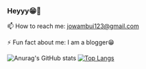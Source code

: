 ### Heyyy😁👋

📫 How to reach me: jowambui123@gmail.com

⚡ Fun fact about me: I am a blogger😁

![Anurag's GitHub stats](https://github-readme-stats.vercel.app/api?username=JoanWaweru&show_icons=true&theme=radical)
[![Top Langs](https://github-readme-stats.vercel.app/api/top-langs/?username=JoanWaweru&layout=compact)](https://github.com/anuraghazra/github-readme-stats)

<!--
**JoanWaweru/JoanWaweru** is a ✨ _special_ ✨ repository because its `README.md` (this file) appears on your GitHub profile.

Here are some ideas to get you started:

- 🔭 I’m currently working on ...
- 🌱 I’m currently learning ...
- 👯 I’m looking to collaborate on ...
- 🤔 I’m looking for help with ...
- 💬 Ask me about ...
- 📫 How to reach me: jowambui123@gmail.com
- 😄 Pronouns: ...
- ⚡ Fun fact: ...
-->
